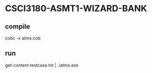# CSCI3180-ASMT1-WIZARD-BANK
## compile
cobc -x atms.cob
## run
get-content testcase.txt | ./atms.exe
